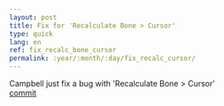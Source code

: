 ```yaml
---
layout: post
title: Fix for 'Recalculate Bone > Cursor'
type: quick
lang: en
ref: fix_recalc_bone_cursor
permalink: :year/:month/:day/fix_recalc_cursor/
---
```


Campbell just fix a bug with 'Recalculate Bone > Cursor'  
[commit](https://developer.blender.org/rBe21af38f69577229c93cf46aab655384ee864948)
